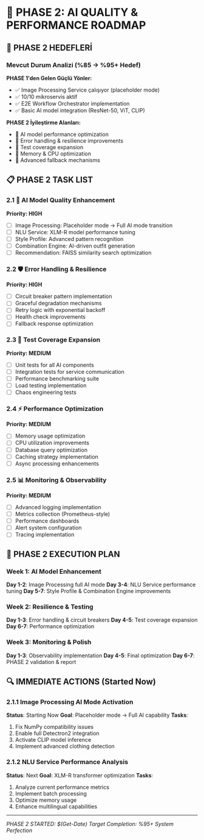 # 🔬 PHASE 2: AI QUALITY & PERFORMANCE ROADMAP

## 🎯 PHASE 2 HEDEFLERİ

### Mevcut Durum Analizi (%85 → %95+ Hedef)
**PHASE 1'den Gelen Güçlü Yönler:**
- ✅ Image Processing Service çalışıyor (placeholder mode)
- ✅ 10/10 mikroservis aktif
- ✅ E2E Workflow Orchestrator implementation
- ✅ Basic AI model integration (ResNet-50, ViT, CLIP)

**PHASE 2 İyileştirme Alanları:**
- 🔄 AI model performance optimization
- 🔄 Error handling & resilience improvements
- 🔄 Test coverage expansion 
- 🔄 Memory & CPU optimization
- 🔄 Advanced fallback mechanisms

## 📋 PHASE 2 TASK LIST

### 2.1 🧠 AI Model Quality Enhancement
**Priority: HIGH**
- [ ] Image Processing: Placeholder mode → Full AI mode transition
- [ ] NLU Service: XLM-R model performance tuning
- [ ] Style Profile: Advanced pattern recognition
- [ ] Combination Engine: AI-driven outfit generation
- [ ] Recommendation: FAISS similarity search optimization

### 2.2 🛡️ Error Handling & Resilience 
**Priority: HIGH**
- [ ] Circuit breaker pattern implementation
- [ ] Graceful degradation mechanisms
- [ ] Retry logic with exponential backoff
- [ ] Health check improvements
- [ ] Fallback response optimization

### 2.3 🧪 Test Coverage Expansion
**Priority: MEDIUM**
- [ ] Unit tests for all AI components
- [ ] Integration tests for service communication
- [ ] Performance benchmarking suite
- [ ] Load testing implementation
- [ ] Chaos engineering tests

### 2.4 ⚡ Performance Optimization
**Priority: MEDIUM**
- [ ] Memory usage optimization
- [ ] CPU utilization improvements
- [ ] Database query optimization
- [ ] Caching strategy implementation
- [ ] Async processing enhancements

### 2.5 📊 Monitoring & Observability
**Priority: MEDIUM**
- [ ] Advanced logging implementation
- [ ] Metrics collection (Prometheus-style)
- [ ] Performance dashboards
- [ ] Alert system configuration
- [ ] Tracing implementation

## 📅 PHASE 2 EXECUTION PLAN

### Week 1: AI Model Enhancement
**Day 1-2**: Image Processing full AI mode
**Day 3-4**: NLU Service performance tuning
**Day 5-7**: Style Profile & Combination Engine improvements

### Week 2: Resilience & Testing
**Day 1-3**: Error handling & circuit breakers
**Day 4-5**: Test coverage expansion
**Day 6-7**: Performance optimization

### Week 3: Monitoring & Polish
**Day 1-3**: Observability implementation
**Day 4-5**: Final optimization
**Day 6-7**: PHASE 2 validation & report

## 🔍 IMMEDIATE ACTIONS (Started Now)

### 2.1.1 Image Processing AI Mode Activation
**Status**: Starting Now
**Goal**: Placeholder mode → Full AI capability
**Tasks**:
1. Fix NumPy compatibility issues
2. Enable full Detectron2 integration
3. Activate CLIP model inference
4. Implement advanced clothing detection

### 2.1.2 NLU Service Performance Analysis
**Status**: Next
**Goal**: XLM-R transformer optimization
**Tasks**:
1. Analyze current performance metrics
2. Implement batch processing
3. Optimize memory usage
4. Enhance multilingual capabilities

---
*PHASE 2 STARTED: $(Get-Date)*
*Target Completion: %95+ System Perfection*
